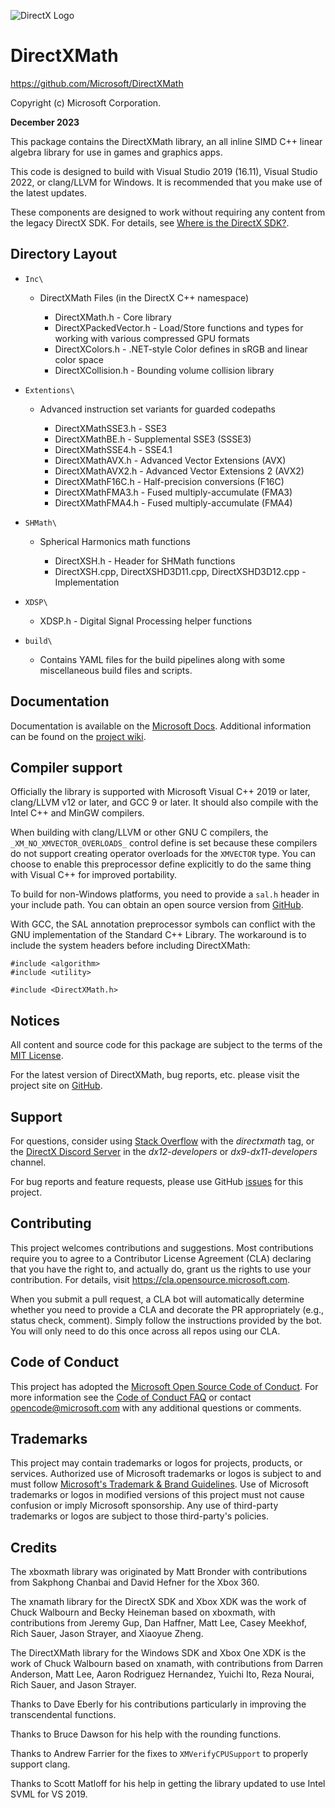 ![DirectX Logo](https://raw.githubusercontent.com/wiki/Microsoft/DirectXMath/X_jpg.jpg)

# DirectXMath

https://github.com/Microsoft/DirectXMath

Copyright (c) Microsoft Corporation.

**December 2023**

This package contains the DirectXMath library, an all inline SIMD C++ linear algebra library for use in games and graphics apps.

This code is designed to build with Visual Studio 2019 (16.11), Visual Studio 2022, or clang/LLVM for Windows. It is recommended that you make use of the latest updates.

These components are designed to work without requiring any content from the legacy DirectX SDK. For details, see [Where is the DirectX SDK?](https://aka.ms/dxsdk).

## Directory Layout

* ``Inc\``

  + DirectXMath Files (in the DirectX C++ namespace)

    * DirectXMath.h - Core library
    * DirectXPackedVector.h - Load/Store functions and types for working with various compressed GPU formats
    * DirectXColors.h - .NET-style Color defines in sRGB and linear color space
    * DirectXCollision.h - Bounding volume collision library

* ``Extentions\``

  + Advanced instruction set variants for guarded codepaths

    * DirectXMathSSE3.h - SSE3
    * DirectXMathBE.h - Supplemental SSE3 (SSSE3)
    * DirectXMathSSE4.h - SSE4.1
    * DirectXMathAVX.h - Advanced Vector Extensions (AVX)
    * DirectXMathAVX2.h - Advanced Vector Extensions 2 (AVX2)
    * DirectXMathF16C.h - Half-precision conversions (F16C)
    * DirectXMathFMA3.h - Fused multiply-accumulate (FMA3)
    * DirectXMathFMA4.h - Fused multiply-accumulate (FMA4)

* ``SHMath\``

  + Spherical Harmonics math functions

    * DirectXSH.h - Header for SHMath functions
    * DirectXSH.cpp, DirectXSHD3D11.cpp, DirectXSHD3D12.cpp - Implementation

* ``XDSP\``

  + XDSP.h - Digital Signal Processing helper functions

* ``build\``

  + Contains YAML files for the build pipelines along with some miscellaneous build files and scripts.

## Documentation

Documentation is available on the [Microsoft Docs](https://docs.microsoft.com/en-us/windows/desktop/dxmath/directxmath-portal). Additional information can be found on the [project wiki](https://github.com/microsoft/DirectXMath/wiki).

## Compiler support

Officially the library is supported with Microsoft Visual C++ 2019 or later, clang/LLVM v12 or later, and GCC 9 or later. It should also compile with the Intel C++ and MinGW compilers.

When building with clang/LLVM or other GNU C compilers, the ``_XM_NO_XMVECTOR_OVERLOADS_`` control define is set because these compilers do not support creating operator overloads for the ``XMVECTOR`` type. You can choose to enable this preprocessor define explicitly to do the same thing with Visual C++ for improved portability.

To build for non-Windows platforms, you need to provide a ``sal.h`` header in your include path. You can obtain an open source version from [GitHub](https://raw.githubusercontent.com/dotnet/runtime/main/src/coreclr/pal/inc/rt/sal.h).

With GCC, the SAL annotation preprocessor symbols can conflict with the GNU implementation of the Standard C++ Library. The workaround is to include the system headers before including DirectXMath:

```
#include <algorithm>
#include <utility>

#include <DirectXMath.h>
```

## Notices

All content and source code for this package are subject to the terms of the [MIT License](https://github.com/microsoft/DirectXMath/blob/main/LICENSE).

For the latest version of DirectXMath, bug reports, etc. please visit the project site on [GitHub](https://github.com/microsoft/DirectXMath).

## Support

For questions, consider using [Stack Overflow](https://stackoverflow.com/questions/tagged/directxmath) with the *directxmath* tag, or the [DirectX Discord Server](https://discord.gg/directx) in the *dx12-developers* or *dx9-dx11-developers* channel.

For bug reports and feature requests, please use GitHub [issues](https://github.com/microsoft/DirectXMath/issues) for this project.

## Contributing

This project welcomes contributions and suggestions. Most contributions require you to agree to a Contributor License Agreement (CLA) declaring that you have the right to, and actually do, grant us the rights to use your contribution. For details, visit https://cla.opensource.microsoft.com.

When you submit a pull request, a CLA bot will automatically determine whether you need to provide a CLA and decorate the PR appropriately (e.g., status check, comment). Simply follow the instructions provided by the bot. You will only need to do this once across all repos using our CLA.

## Code of Conduct

This project has adopted the [Microsoft Open Source Code of Conduct](https://opensource.microsoft.com/codeofconduct/). For more information see the [Code of Conduct FAQ](https://opensource.microsoft.com/codeofconduct/faq/) or contact [opencode@microsoft.com](mailto:opencode@microsoft.com) with any additional questions or comments.

## Trademarks

This project may contain trademarks or logos for projects, products, or services. Authorized use of Microsoft trademarks or logos is subject to and must follow [Microsoft's Trademark & Brand Guidelines](https://www.microsoft.com/en-us/legal/intellectualproperty/trademarks/usage/general). Use of Microsoft trademarks or logos in modified versions of this project must not cause confusion or imply Microsoft sponsorship. Any use of third-party trademarks or logos are subject to those third-party's policies.

## Credits

The xboxmath library was originated by Matt Bronder with contributions from Sakphong Chanbai and David Hefner for the Xbox 360.

The xnamath library for the DirectX SDK and Xbox XDK was the work of Chuck Walbourn and Becky Heineman based on xboxmath, with contributions from Jeremy Gup, Dan Haffner, Matt Lee, Casey Meekhof, Rich Sauer, Jason Strayer, and Xiaoyue Zheng.

The DirectXMath library for the Windows SDK and Xbox One XDK is the work of Chuck Walbourn based on xnamath, with contributions from Darren Anderson, Matt Lee, Aaron Rodriguez Hernandez, Yuichi Ito, Reza Nourai, Rich Sauer, and Jason Strayer.

Thanks to Dave Eberly for his contributions particularly in improving the transcendental functions.

Thanks to Bruce Dawson for his help with the rounding functions.

Thanks to Andrew Farrier for the fixes to ``XMVerifyCPUSupport`` to properly support clang.

Thanks to Scott Matloff for his help in getting the library updated to use Intel SVML for VS 2019.
